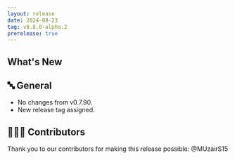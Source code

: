 ```yaml
---
layout: release
date: 2024-08-23
tag: v0.8.0-alpha.2
prerelease: true
---
```


## What's New
## 🔤 General
* No changes from v0.7.90.
* New release tag assigned.

## 👨🏽‍💻 Contributors

Thank you to our contributors for making this release possible:
@MUzairS15
